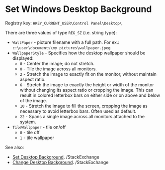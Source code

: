 # Set Windows Desktop Background

Registry key: `HKEY_CURRENT_USER\Control Panel\Desktop\`

There are three values of type `REG_SZ` (i.e. string type):

- `WallPaper` - picture filename with a full path. For ex.: `c:\user\documents\my pictures\wallpaper.jpeg`
- `WallpaperStyle` - Specifies how the desktop wallpaper should be displayed:
    - `0` - Center the image; do not stretch.
    - `0` - Tile the image across all monitors.
    - `2` - Stretch the image to exactly fit on the monitor, without maintain aspect ratio.
    - `6` - Stretch the image to exactly the height or width of the monitor without changing its aspect ratio or cropping the image. This can result in colored letterbox bars on either side or on above and below of the image.
    - `10` - Stretch the image to fill the screen, cropping the image as necessary to avoid letterbox bars. Often used as default.
    - `22` - Spans a single image across all monitors attached to the system.
- `TileWallpaper` - tile on/off
    - `0` - tile off
    - `1` - tile wallpaper

See also:

- [Set Desktop Background](https://codereview.stackexchange.com/questions/60755/set-desktop-background). /StackExchange
- [Change Desktop Background](https://codereview.stackexchange.com/questions/71730/change-desktop-background). /StackExchange
